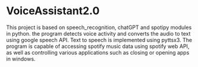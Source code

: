 # VoiceAssistant2.0

This project is based on speech_recognition, chatGPT and spotipy modules in python. the program detects voice activity and converts the audio to text using google speech API. Text to speech is implemented using pyttsx3. The program is capable of accessing spotify music data using spotify web API, as well as controlling various applications such as closing or opening apps in windows.
